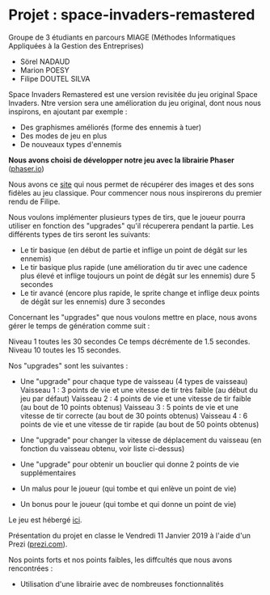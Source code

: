﻿# Projet : space-invaders-remastered

Groupe de 3 étudiants en parcours MIAGE (Méthodes Informatiques Appliquées à la Gestion des Entreprises)
- Sörel NADAUD
- Marion POESY
- Filipe DOUTEL SILVA

Space Invaders Remastered est une version revisitée du jeu original Space Invaders.
Ntre version sera une amélioration du jeu original, dont nous nous inspirons, en ajoutant par exemple :

- Des graphismes améliorés (forme des ennemis à tuer)
- Des modes de jeu en plus
- De nouveaux types d'ennemis

**Nous avons choisi de développer notre jeu avec la librairie Phaser** ([phaser.io](http://phaser.io/))

Nous avons ce [site](http://www.classicgaming.cc/classics/space-invaders/sounds) qui nous permet de récupérer des images et des sons fidèles au jeu classique.
Pour commencer nous nous inspirerons du premier rendu de Filipe.

Nous voulons implémenter plusieurs types de tirs, que le joueur pourra utiliser en fonction des "upgrades" qu'il récuperera pendant la partie. Les différents types de tirs seront les suivants:

- Le tir basique (en début de partie et inflige un point de dégât sur les ennemis)
- Le tir basique plus rapide (une amélioration du tir avec une cadence plus élevé et inflige toujours un point de dégât sur les ennemis) dure 5 secondes
- Le tir avancé (encore plus rapide, le sprite change et inflige deux points de dégât sur les ennemis) dure 3 secondes

Concernant les "upgrades" que nous voulons mettre en place, nous avons gérer le temps de génération comme suit :

Niveau 1 toutes les 30 secondes
Ce temps décrémente de 1.5 secondes.
Niveau 10 toutes les 15 secondes.

Nos "upgrades" sont les suivantes : 

- Une "upgrade" pour chaque type de vaisseau (4 types de vaisseau)
	Vaisseau 1 : 3 points de vie et une vitesse de tir très faible (au début du jeu par défaut)
	Vaisseau 2 : 4 points de vie et une vitesse de tir faible (au bout de 10 points obtenus)
	Vaisseau 3 : 5 points de vie et une vitesse de tir correcte (au bout de 30 points obtenus)
	Vaisseau 4 : 6 points de vie et une vitesse de tir rapide (au bout de 50 points obtenus)
- Une "upgrade" pour changer la vitesse de déplacement du vaisseau (en fonction du vaisseau obtenu, voir liste ci-dessus)
- Une "upgrade" pour obtenir un bouclier qui donne 2 points de vie supplémentaires

- Un malus pour le joueur (qui tombe et qui enlève un point de vie)
- Un bonus pour le joueur (qui tombe et qui donne un point de vie)

Le jeu est hébergé [ici](https://mouun.github.io/space-invaders-remastered/).

Présentation du projet en classe le Vendredi 11 Janvier 2019 à l'aide d'un Prezi ([prezi.com](https://prezi.com/p/pm8udgrcgxvr/)).

Nos points forts et nos points faibles, les diffcultés que nous avons rencontrées : 
- Utilisation d'une librairie avec de nombreuses fonctionnalités